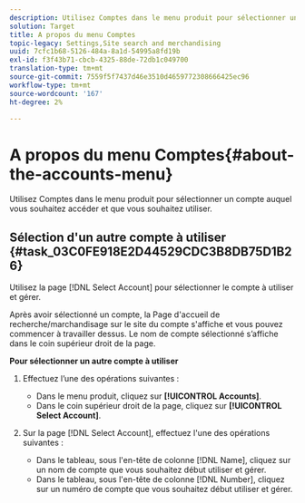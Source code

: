 ```yaml
---
description: Utilisez Comptes dans le menu produit pour sélectionner un compte auquel vous souhaitez accéder et que vous souhaitez utiliser.
solution: Target
title: A propos du menu Comptes
topic-legacy: Settings,Site search and merchandising
uuid: 7cfc1b68-5126-484a-8a1d-54995a8fd19b
exl-id: f3f43b71-cbcb-4325-88de-72db1c049700
translation-type: tm+mt
source-git-commit: 7559f5f7437d46e3510d4659772308666425ec96
workflow-type: tm+mt
source-wordcount: '167'
ht-degree: 2%

---
```


# A propos du menu Comptes{#about-the-accounts-menu}

Utilisez Comptes dans le menu produit pour sélectionner un compte auquel vous souhaitez accéder et que vous souhaitez utiliser.

## Sélection d&#39;un autre compte à utiliser {#task_03C0FE918E2D44529CDC3B8DB75D1B26}

Utilisez la page [!DNL Select Account] pour sélectionner le compte à utiliser et gérer.

<!-- 

t_selecting_a_different_account_to_use.xml

 -->

Après avoir sélectionné un compte, la Page d&#39;accueil de recherche/marchandisage sur le site du compte s&#39;affiche et vous pouvez commencer à travailler dessus. Le nom de compte sélectionné s’affiche dans le coin supérieur droit de la page.

**Pour sélectionner un autre compte à utiliser**

1. Effectuez l’une des opérations suivantes :

   * Dans le menu produit, cliquez sur **[!UICONTROL Accounts]**.
   * Dans le coin supérieur droit de la page, cliquez sur **[!UICONTROL Select Account]**.

1. Sur la page [!DNL Select Account], effectuez l&#39;une des opérations suivantes :

   * Dans le tableau, sous l&#39;en-tête de colonne [!DNL Name], cliquez sur un nom de compte que vous souhaitez début utiliser et gérer.
   * Dans le tableau, sous l&#39;en-tête de colonne [!DNL Number], cliquez sur un numéro de compte que vous souhaitez début utiliser et gérer.
